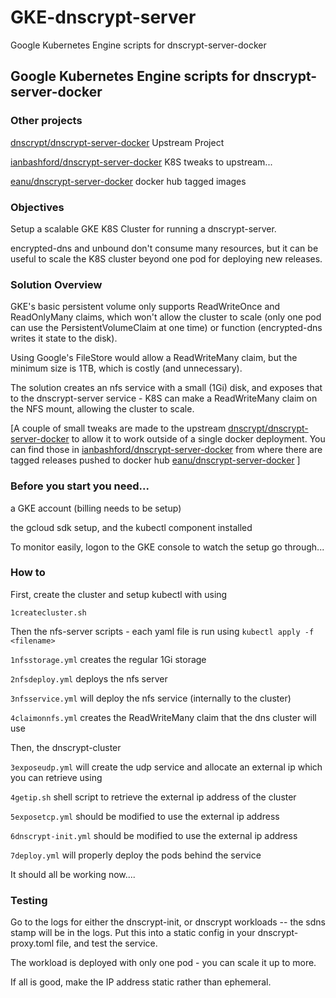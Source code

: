 # GKE-dnscrypt-server
Google Kubernetes Engine scripts for dnscrypt-server-docker

## Google Kubernetes Engine scripts for dnscrypt-server-docker
### Other projects
[dnscrypt/dnscrypt-server-docker](https://github.com/dnscrypt/dnscrypt-server-docker) Upstream Project

[ianbashford/dnscrypt-server-docker](https://github.com/ianbashford/dnscrypt-server-docker) K8S tweaks to upstream...

[eanu/dnscrypt-server-docker](https://hub.docker.com/r/eanu/dnscrypt-server-docker/tags) docker hub tagged images


### Objectives
Setup a scalable GKE K8S Cluster for running a dnscrypt-server.

encrypted-dns and unbound don't consume many resources, but it can be useful to scale the K8S cluster beyond one pod for deploying new releases.

### Solution Overview
GKE's basic persistent volume only supports ReadWriteOnce and ReadOnlyMany claims, which won't allow the cluster to scale (only one pod can use the PersistentVolumeClaim at one time) or function (encrypted-dns writes it state to the disk).

Using Google's FileStore would allow a ReadWriteMany claim, but the minimum size is 1TB, which is costly (and unnecessary).

The solution creates an nfs service with a small (1Gi) disk, and exposes that to the dnscrypt-server service - K8S can make a ReadWriteMany claim on the NFS mount, allowing the cluster to scale.

[A couple of small tweaks are made to the upstream [dnscrypt/dnscrypt-server-docker](https://github.com/dnscrypt/dnscrypt-server-docker) to allow it to work outside of a single docker deployment.   You can find those in [ianbashford/dnscrypt-server-docker](https://github.com/ianbashford/dnscrypt-server-docker) from where there are tagged releases pushed to docker hub [eanu/dnscrypt-server-docker](https://hub.docker.com/r/eanu/dnscrypt-server-docker/tags) ]


### Before you start you need...
a GKE account (billing needs to be setup)

the gcloud sdk setup, and the kubectl component installed

To monitor easily, logon to the GKE console to watch the setup go through...


### How to
First, create the cluster and setup kubectl with using

```1createcluster.sh```


Then the nfs-server scripts - each yaml file is run using ```kubectl apply -f <filename>```

```1nfsstorage.yml```  creates the regular 1Gi storage

```2nfsdeploy.yml``` deploys the nfs server

```3nfsservice.yml``` will deploy the nfs service (internally to the cluster)

```4claimonnfs.yml``` creates the ReadWriteMany claim that the dns cluster will use


Then, the dnscrypt-cluster

```3exposeudp.yml``` will create the udp service and allocate an external ip which you can retrieve using

```4getip.sh``` shell script to retrieve the external ip address of the cluster

```5exposetcp.yml``` should be modified to use the external ip address

```6dnscrypt-init.yml``` should be modified to use the external ip address

```7deploy.yml``` will properly deploy the pods behind the service

It should all be working now....

### Testing
Go to the logs for either the dnscrypt-init, or dnscrypt workloads -- the sdns stamp will be in the logs.  Put this into a static config in your dnscrypt-proxy.toml file, and test the service.

The workload is deployed with only one pod - you can scale it up to more.

If all is good, make the IP address static rather than ephemeral.

